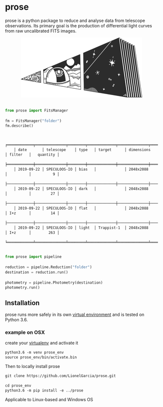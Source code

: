 # prose

prose is a python package to reduce and analyse data from telescope observations. Its primary goal is the production of differential light curves from raw uncalibrated FITS images.

<p align="center">
  <img width="400" src="docs/source/prose.png">
</p>

```python

from prose import FitsManager

fm = FitsManager("folder")
fm.describe()
```
```

    ╒════════════╤══════════════╤════════╤═════════════╤══════════════╤══════════╤════════════╕
    │ date       │ telescope    │ type   │ target      │ dimensions   │ filter   │   quantity │
    ╞════════════╪══════════════╪════════╪═════════════╪══════════════╪══════════╪════════════╡
    │ 2019-09-22 │ SPECULOOS-IO │ bias   │             │ 2048x2088    │          │          9 │
    ├────────────┼──────────────┼────────┼─────────────┼──────────────┼──────────┼────────────┤
    │ 2019-09-22 │ SPECULOOS-IO │ dark   │             │ 2048x2088    │          │         27 │
    ├────────────┼──────────────┼────────┼─────────────┼──────────────┼──────────┼────────────┤
    │ 2019-09-22 │ SPECULOOS-IO │ flat   │             │ 2048x2088    │ I+z      │         14 │
    ├────────────┼──────────────┼────────┼─────────────┼──────────────┼──────────┼────────────┤
    │ 2019-09-22 │ SPECULOOS-IO │ light  │ Trappist-1  │ 2048x2088    │ I+z      │        263 │
    ╘════════════╧══════════════╧════════╧═════════════╧══════════════╧══════════╧════════════╛
```

```python

from prose import pipeline

reduction = pipeline.Reduction("folder")
destination = reduction.run()

photometry = pipeline.Photometry(destination)
photometry.run()

```

## Installation

prose runs more safely in its own [virtual environment](https://docs.python.org/3/tutorial/venv.html) and is tested on Python 3.6.

### example on OSX

create your [virtualenv](https://docs.python.org/3/tutorial/venv.html) and activate it

```shell
python3.6 -m venv prose_env
source prose_env/bin/activate.bin
```

Then to locally install prose

```shell
git clone https://github.com/LionelGarcia/prose.git

cd prose_env
python3.6 -m pip install -e ../prose
```

Applicable to Linux-based and Windows OS